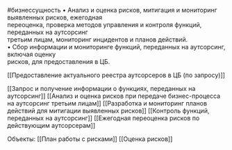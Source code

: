 #бизнессущность 
• Анализ и оценка рисков, митигация и мониторинг выявленных рисков, ежегодная  
переоценка, проверка методов управления и контроля функций, переданных на аутсорсинг  
третьим лицам, мониторинг инцидентов и планов действий.  
• Сбор информации и мониторинге функций, переданных на аутсорсинг, включая оценку  
рисков, для предоставления в ЦБ.

[[Предоставление актуального реестра аутсорсеров в ЦБ (по запросу)]]

[[Запрос и получение информации о функциях, переданных на аутсорсинг]]
[[Анализ и оценка рисков при передаче бизнес-процесса на аутсорсинг третьим лицам]]
[[Разработка и мониторинг планов действий для митигации выявленных рисков]]
[[Контроль функций, переданных на аутсорсинг]]
[[Ежегодная переоценка рисков по действующим аутсорсерам]] 

Объекты:
[[План работы с рисками]]
[[Оценка рисков]]
